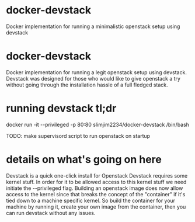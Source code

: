 # docker-devstack
Docker implementation for running a minimalistic openstack setup using devstack

# docker-devstack
Docker implementation for running a legit openstack setup using devstack.  Devstack was designed for those who would like to give openstack a try without going through the installation hassle of a full fledged stack.

# running devstack tl;dr

docker run -it --privileged -p 80:80 slimjim2234/docker-devstack /bin/bash

TODO: make supervisord script to run openstack on startup 

# details on what's going on here
Devstack is a quick one-click install for Openstack
Devstack requires some kernel stuff.  In order for it to be allowed access to this kernel stuff we need initiate the --privileged flag.  Building an openstack image does now allow access to the kernel since that breaks the concept of the "container" if it's tied down to a machine specific kernel.  So build the container for your machine by running it, create your own image from the container, then you can run devstack without any issues.
